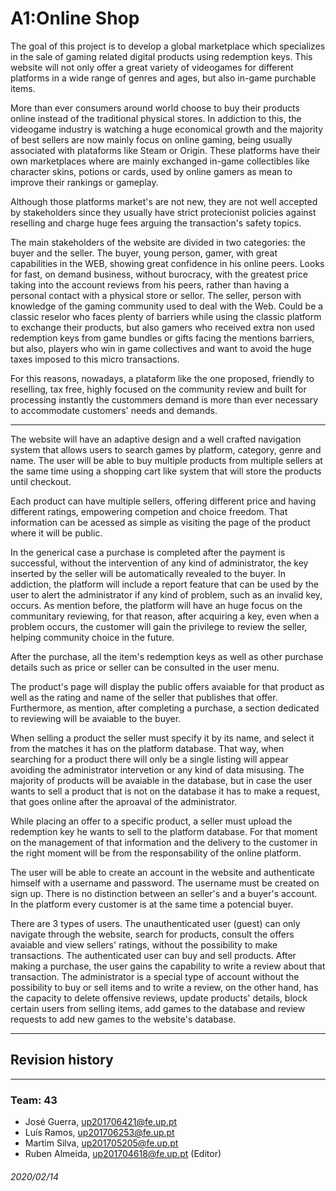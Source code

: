 # A1:Online Shop

<!--Goals-->
The goal of this project is to develop a global marketplace which specializes in the sale of gaming related digital products using redemption keys. This website will not only offer a great variety of videogames for different platforms in a wide range of genres and ages, but also in-game purchable items.

<!--Business context, environment-->
More than ever consumers around world choose to buy their products online instead of the traditional physical stores. In addiction to this, the videogame industry is watching a huge economical growth and the majority of best sellers are now mainly focus on online gaming, being usually associated with plataforms like Steam or Origin. These platforms have their own marketplaces where are mainly exchanged in-game collectibles like character skins, potions or cards, used by online gamers as mean to improve their rankings or gameplay. 
<!-- Motiviation -->
Although those platforms market's are not new, they are not well accepted by stakeholders since they usually have strict protecionist policies against reselling and charge huge fees arguing the transaction's safety topics.
<!--Stakeholders-->
The main stakeholders of the website are divided in two categories: the buyer and the seller. The buyer, young person, gamer, with great capabilities in the WEB, showing great confidence in his online peers. Looks for fast, on demand business, without burocracy, with the greatest price taking into the account reviews from his peers, rather than having a personal contact with a physical store or sellor. The seller, person with knowledge of the gaming community used to deal with the Web. Could be a classic reselor who faces plenty of barriers while using the classic platform to exchange their products, but also gamers who received extra non used redemption keys from game bundles or gifts facing the mentions barriers, but also, players who win in game collectives and want to avoid the huge taxes imposed to this micro transactions.

For this reasons, nowadays, a plataform like the one proposed, friendly to reselling, tax free, highly focused on the community review and built for processing instantly the custommers demand is more than ever necessary to accommodate customers' needs and demands. 

*** 

<!-- Core Features -->
The website will have an adaptive design and a well crafted navigation system that allows users to search games by platform, category, genre and name. The user will be able to buy multiple products from multiple sellers at the same time using a shopping cart like system that will store the products until checkout.

Each product can have multiple sellers, offering different price and having different ratings, empowering competion and choice freedom. That information can be acessed as simple as visiting the page of the product where it will be public.

In the generical case a purchase is completed after the payment is successful, without the intervention of any kind of administrator, the key inserted by the seller will be automatically revealed to the buyer. In addiction, the platform will include a report feature that can be used by the user to alert the administrator if any kind of problem, such as an invalid key, occurs. As mention before, the platform will have an huge focus on the communitary reviewing, for that reason, after acquiring a key, even when a problem occurs, the customer will gain the privilege to review the seller, helping community choice in the future.

After the purchase, all the item's redemption keys as well as other purchase details such as price or seller can be consulted in the user menu. 

The product's page will display the public offers avaiable for that product as well as the rating and name of the seller that publishes that offer. Furthermore, as mention, after completing a purchase, a section dedicated to reviewing will be avaiable to the buyer.

<!-- Selling Features -->
When selling a product the seller must specify it by its name, and select it from the matches it has on the platform database. That way, when searching for a product there will only be a single listing will appear avoiding the administrator intervetion or any kind of data misusing. The majority of products will be avaiable in the database, but in case the user wants to sell a product that is not on the database it has to make a request, that goes online after the aproaval of the administrator.

While placing an offer to a specific product, a seller must upload the redemption key he wants to sell to the platform database. For that moment on the management of that information and the delivery to the customer in the right moment will be from the responsability of the online platform.


<!-- User Authentication Features -->
The user will be able to create an account in the website and authenticate himself with a username and password. The username must be created on sign up. There is no distinction between an seller's and a buyer's account. In the platform every customer is at the same time a potencial buyer.

<!-- Access Groups -->
There are 3 types of users. The unauthenticated user (guest) can only navigate through the website, search for products, consult the offers avaiable and view sellers' ratings, without the possibility to make transactions. 
The authenticated user can buy and sell products. After making a purchase, the user gains the capability to write a review about that transaction. 
The administrator is a special type of account without the possibility to buy or sell items and to write a review, on the other hand, has the capacity to delete offensive reviews, update products' details, block certain users from selling items, add games to the database and review requests to add new games to the website's database.


***
## Revision history

***
### Team: 43
* José Guerra, up201706421@fe.up.pt
* Luís Ramos, up201706253@fe.up.pt
* Martim Silva, up201705205@fe.up.pt
* Ruben Almeida, up201704618@fe.up.pt (Editor)

###### 2020/02/14